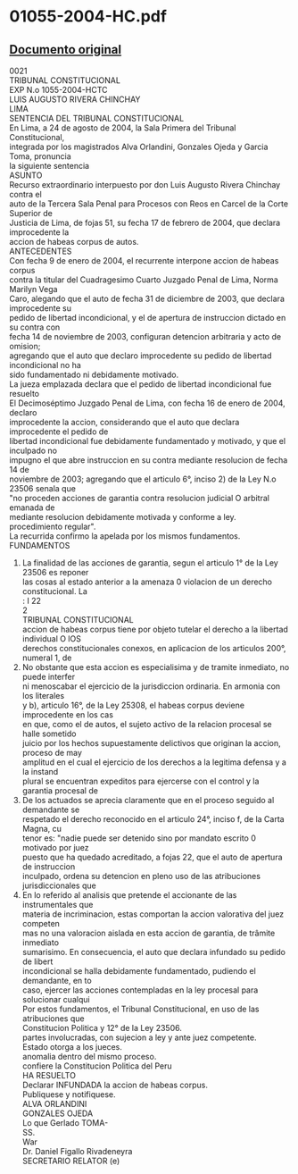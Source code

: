 
01055-2004-HC.pdf
=================
  
[Documento original](https://tc.gob.pe/jurisprudencia/2004/01055-2004-HC.pdf)  
---  
0021  
TRIBUNAL CONSTITUCIONAL  
EXP N.o 1055-2004-HCTC  
LUIS AUGUSTO RIVERA CHINCHAY  
LIMA  
SENTENCIA DEL TRIBUNAL CONSTITUCIONAL  
En Lima, a 24 de agosto de 2004, la Sala Primera del Tribunal Constitucional,  
integrada por los magistrados Alva Orlandini, Gonzales Ojeda y Garcia Toma, pronuncia  
la siguiente sentencia  
ASUNTO  
Recurso extraordinario interpuesto por don Luis Augusto Rivera Chinchay contra el  
auto de la Tercera Sala Penal para Procesos con Reos en Carcel de la Corte Superior de  
Justicia de Lima, de fojas 51, su fecha 17 de febrero de 2004, que declara improcedente la  
accion de habeas corpus de autos.  
ANTECEDENTES  
Con fecha 9 de enero de 2004, el recurrente interpone accion de habeas corpus  
contra la titular del Cuadragesimo Cuarto Juzgado Penal de Lima, Norma Marilyn Vega  
Caro, alegando que el auto de fecha 31 de diciembre de 2003, que declara improcedente su  
pedido de libertad incondicional, y el de apertura de instruccion dictado en su contra con  
fecha 14 de noviembre de 2003, configuran detencion arbitraria y acto de omision;  
agregando que el auto que declaro improcedente su pedido de libertad incondicional no ha  
sido fundamentado ni debidamente motivado.  
La jueza emplazada declara que el pedido de libertad incondicional fue resuelto  
El Decimoséptimo Juzgado Penal de Lima, con fecha 16 de enero de 2004, declaro  
improcedente la accion, considerando que el auto que declara improcedente el pedido de  
libertad incondicional fue debidamente fundamentado y motivado, y que el inculpado no  
impugno el que abre instruccion en su contra mediante resolucion de fecha 14 de  
noviembre de 2003; agregando que el articulo 6°, inciso 2) de la Ley N.o 23506 senala que  
"no proceden acciones de garantia contra resolucion judicial O arbitral emanada de  
mediante resolucion debidamente motivada y conforme a ley.  
procedimiento regular".  
La recurrida confirmo la apelada por los mismos fundamentos.  
FUNDAMENTOS  
1. La finalidad de las acciones de garantia, segun el articulo 1° de la Ley 23506 es reponer  
las cosas al estado anterior a la amenaza 0 violacion de un derecho constitucional. La  
: I 22  
2  
TRIBUNAL CONSTITUCIONAL  
accion de habeas corpus tiene por objeto tutelar el derecho a la libertad individual O lOS  
derechos constitucionales conexos, en aplicacion de los articulos 200°, numeral 1, de  
2. No obstante que esta accion es especialisima y de tramite inmediato, no puede interfer  
ni menoscabar el ejercicio de la jurisdiccion ordinaria. En armonia con los literales  
y b), articulo 16°, de la Ley 25308, el habeas corpus deviene improcedente en los cas  
en que, como el de autos, el sujeto activo de la relacion procesal se halle sometido  
juicio por los hechos supuestamente delictivos que originan la accion, proceso de may  
amplitud en el cual el ejercicio de los derechos a la legitima defensa y a la instand  
plural se encuentran expeditos para ejercerse con el control y la garantia procesal de  
3. De los actuados se aprecia claramente que en el proceso seguido al demandante se  
respetado el derecho reconocido en el articulo 24°, inciso f, de la Carta Magna, cu  
tenor es: "nadie puede ser detenido sino por mandato escrito 0 motivado por juez  
puesto que ha quedado acreditado, a fojas 22, que el auto de apertura de instruccion  
inculpado, ordena su detencion en pleno uso de las atribuciones jurisdiccionales que  
4. En lo referido al analisis que pretende el accionante de las instrumentales que  
materia de incriminacion, estas comportan la accion valorativa del juez competen  
mas no una valoracion aislada en esta accion de garantia, de trâmite inmediato  
sumarisimo. En consecuencia, el auto que declara infundado su pedido de libert  
incondicional se halla debidamente fundamentado, pudiendo el demandante, en to  
caso, ejercer las acciones contempladas en la ley procesal para solucionar cualqui  
Por estos fundamentos, el Tribunal Constitucional, en uso de las atribuciones que  
Constitucion Politica y 12° de la Ley 23506.  
partes involucradas, con sujecion a ley y ante juez competente.  
Estado otorga a los jueces.  
anomalia dentro del mismo proceso.  
confiere la Constitucion Politica del Peru  
HA RESUELTO  
Declarar INFUNDADA la accion de habeas corpus.  
Publiquese y notifiquese.  
ALVA ORLANDINI  
GONZALES OJEDA  
Lo que Gerlado TOMA-  
SS.  
War  
Dr. Daniel Figallo Rivadeneyra  
SECRETARIO RELATOR (e)